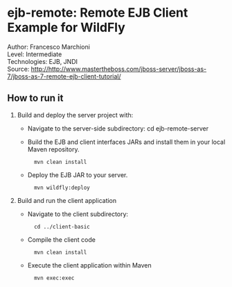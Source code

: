ejb-remote: Remote EJB Client Example for WildFly
=====================================
Author: Francesco Marchioni  
Level: Intermediate  
Technologies: EJB, JNDI  
Source: <http://http://www.mastertheboss.com/jboss-server/jboss-as-7/jboss-as-7-remote-ejb-client-tutorial/>  

How to run it
-----------

1. Build and deploy the server project with:    

    * Navigate to the server-side subdirectory:
            cd ejb-remote-server
    * Build the EJB and client interfaces JARs and install them in your local Maven repository.

            mvn clean install        
    * Deploy the EJB JAR to your server. 

            mvn wildfly:deploy
2. Build and run the client application
    * Navigate to the client subdirectory:

            cd ../client-basic
    * Compile the client code

            mvn clean install
    * Execute the client application within Maven

            mvn exec:exec

